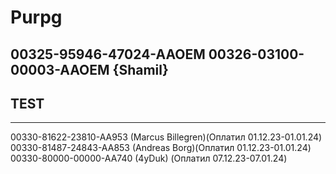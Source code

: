 # Purpg
00325-95946-47024-AAOEM
00326-03100-00003-AAOEM {Shamil}
-------
TEST
-------




-------
00330-81622-23810-AA953 (Marcus Billegren)(Оплатил 01.12.23-01.01.24)
00330-81487-24843-AA853 (Andreas Borg)(Оплатил 01.12.23-01.01.24)
00330-80000-00000-AA740 (4yDuk) (Оплатил 07.12.23-07.01.24)

